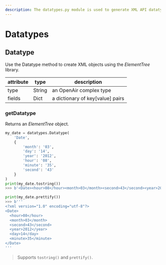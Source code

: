 ```yaml
---
description: The datatypes.py module is used to generate XML API datatype objects and tags.
---
```


# Datatypes

## Datatype

Use the Datatype method to create XML objects using the _ElementTree_ library.

| **attribute** | **type** | **description** |
| --- | --- | --- |
| type | String | an OpenAir complex type |
| fields | Dict | a dictionary of key[value] pairs |

### getDatatype

Returns an _ElementTree_ object.

```python
my_date = datatypes.Datatype(
    'Date',
    {
        'month': '03',
        'day': '14',
        'year': '2012',
        'hour': '08',
        'minute': '35',
        'second': '43'
    }
)
print(my_date.tostring())
>>> b'<Date><hour>08</hour><month>03</month><second>43</second><year>2012</year><day>14</day><minute>35</minute></Date>'

print(my_date.prettify())
>>> b'''
<?xml version="1.0" encoding="utf-8"?>
<Date>
  <hour>08</hour>
  <month>03</month>
  <second>43</second>
  <year>2012</year>
  <day>14</day>
  <minute>35</minute>
</Date>
'''
```

> Supports `tostring()` and `prettify()`.